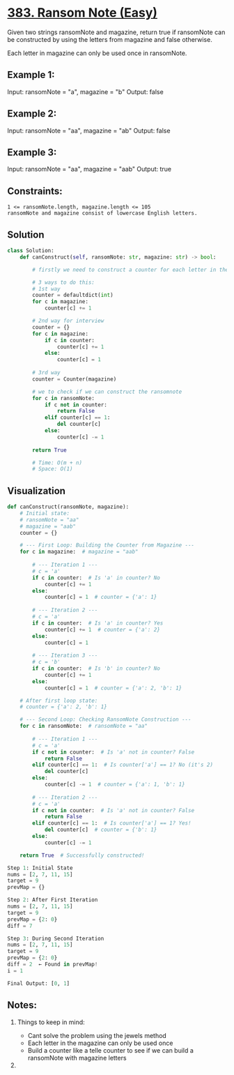 # [383. Ransom Note (Easy)](https://leetcode.com/problems/ransom-note/description/)

Given two strings ransomNote and magazine, return true if ransomNote can be constructed by using the letters from magazine and false otherwise.

Each letter in magazine can only be used once in ransomNote.

## **Example 1:**

Input: ransomNote = "a", magazine = "b"
Output: false

## **Example 2:**

Input: ransomNote = "aa", magazine = "ab"
Output: false

## **Example 3:**

Input: ransomNote = "aa", magazine = "aab"
Output: true

## **Constraints:**

    1 <= ransomNote.length, magazine.length <= 105
    ransomNote and magazine consist of lowercase English letters.

## Solution
```python
class Solution:
    def canConstruct(self, ransomNote: str, magazine: str) -> bool:

        # firstly we need to construct a counter for each letter in the hashmap

        # 3 ways to do this: 
        # 1st way
        counter = defaultdict(int)
        for c in magazine:
            counter[c] += 1

        # 2nd way for interview
        counter = {}
        for c in magazine:
            if c in counter:
                counter[c] += 1
            else:
                counter[c] = 1
        
        # 3rd way
        counter = Counter(magazine)

        # we to check if we can construct the ransomnote
        for c in ransomNote:
            if c not in counter:
                return False
            elif counter[c] == 1:
                del counter[c]
            else:
                counter[c] -= 1
        
        return True

        # Time: O(m + n)
        # Space: O(1)

```
## **Visualization**
```python
def canConstruct(ransomNote, magazine):
    # Initial state:
    # ransomNote = "aa"
    # magazine = "aab"
    counter = {}

    # --- First Loop: Building the Counter from Magazine ---
    for c in magazine:  # magazine = "aab"
        
        # --- Iteration 1 ---
        # c = 'a'
        if c in counter:  # Is 'a' in counter? No
            counter[c] += 1
        else:
            counter[c] = 1  # counter = {'a': 1}
        
        # --- Iteration 2 ---
        # c = 'a'
        if c in counter:  # Is 'a' in counter? Yes
            counter[c] += 1  # counter = {'a': 2}
        else:
            counter[c] = 1
        
        # --- Iteration 3 ---
        # c = 'b'
        if c in counter:  # Is 'b' in counter? No
            counter[c] += 1
        else:
            counter[c] = 1  # counter = {'a': 2, 'b': 1}

    # After first loop state:
    # counter = {'a': 2, 'b': 1}

    # --- Second Loop: Checking RansomNote Construction ---
    for c in ransomNote:  # ransomNote = "aa"
        
        # --- Iteration 1 ---
        # c = 'a'
        if c not in counter:  # Is 'a' not in counter? False
            return False
        elif counter[c] == 1:  # Is counter['a'] == 1? No (it's 2)
            del counter[c]
        else:
            counter[c] -= 1  # counter = {'a': 1, 'b': 1}
        
        # --- Iteration 2 ---
        # c = 'a'
        if c not in counter:  # Is 'a' not in counter? False
            return False
        elif counter[c] == 1:  # Is counter['a'] == 1? Yes!
            del counter[c]  # counter = {'b': 1}
        else:
            counter[c] -= 1

    return True  # Successfully constructed!
```
```python
Step 1: Initial State
nums = [2, 7, 11, 15]
target = 9
prevMap = {}

Step 2: After First Iteration
nums = [2, 7, 11, 15]
target = 9
prevMap = {2: 0}
diff = 7

Step 3: During Second Iteration
nums = [2, 7, 11, 15]
target = 9
prevMap = {2: 0}
diff = 2  ← Found in prevMap!
i = 1

Final Output: [0, 1]
```

## Notes:
1. Things to keep in mind:
    - Cant solve the problem using the jewels method
    - Each letter in the magazine can only be used once
    - Build a counter like a telle counter to see if we can build a ransomNote with magazine letters

2.  